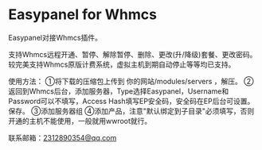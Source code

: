 # Easypanel for Whmcs
Easypanel对接Whmcs插件。

支持Whmcs远程开通、暂停、解除暂停、删除、更改(升/降级)套餐、更改密码。较完美支持Whmcs原版计费系统，虚拟主机到期自动停止等等均已支持。

使用方法：
①将下载的压缩包上传到 你的网站/modules/servers ，解压。
②返回到Whmcs后台，添加服务器，Type选择Easypanel，Username和Password可以不填写，Access Hash填写EP安全码，安全码在EP后台可设置。保存。
③添加服务器组
④添加产品，注意"默认绑定到子目录"必须填写，否则开通的主机不能使用，一般就用wwroot就行。

联系邮箱：2312890354@qq.com
